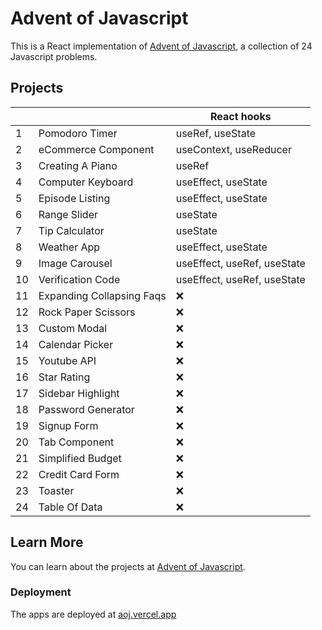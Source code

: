 # Advent of Javascript

This is a React implementation of [Advent of Javascript](https://www.adventofjs.com/), a collection of 24 Javascript problems.

## Projects

|     |                           | React hooks                 |
| --- | ------------------------- | --------------------------- |
| 1   | Pomodoro Timer            | useRef, useState            |
| 2   | eCommerce Component       | useContext, useReducer      |
| 3   | Creating A Piano          | useRef                      |
| 4   | Computer Keyboard         | useEffect, useState         |
| 5   | Episode Listing           | useEffect, useState         |
| 6   | Range Slider              | useState                    |
| 7   | Tip Calculator            | useState                    |
| 8   | Weather App               | useEffect, useState         |
| 9   | Image Carousel            | useEffect, useRef, useState |
| 10  | Verification Code         | useEffect, useRef, useState |
| 11  | Expanding Collapsing Faqs | ❌                          |
| 12  | Rock Paper Scissors       | ❌                          |
| 13  | Custom Modal              | ❌                          |
| 14  | Calendar Picker           | ❌                          |
| 15  | Youtube API               | ❌                          |
| 16  | Star Rating               | ❌                          |
| 17  | Sidebar Highlight         | ❌                          |
| 18  | Password Generator        | ❌                          |
| 19  | Signup Form               | ❌                          |
| 20  | Tab Component             | ❌                          |
| 21  | Simplified Budget         | ❌                          |
| 22  | Credit Card Form          | ❌                          |
| 23  | Toaster                   | ❌                          |
| 24  | Table Of Data             | ❌                          |

## Learn More

You can learn about the projects at [Advent of Javascript](https://www.adventofjs.com/).

### Deployment

The apps are deployed at [aoj.vercel.app](aoj.vercel.app)

